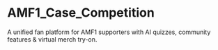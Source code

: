 # AMF1_Case_Competition
A unified fan platform for AMF1 supporters with AI quizzes, community features &amp; virtual merch try-on. 
